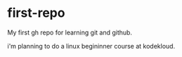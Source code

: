 # first-repo
My first gh repo for learning git and github.

i'm planning to do a linux begininner course at kodekloud.
